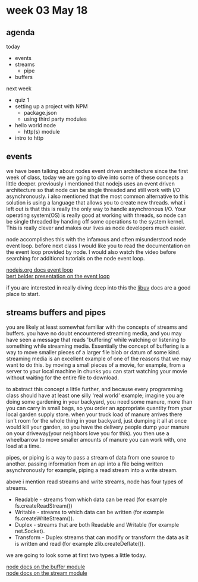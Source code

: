 # week 03 May 18

## agenda

today  
- events
- streams
  - pipe
- buffers

next week  
- quiz 1
- setting up a project with NPM
  - package.json
  - using third party modules
- hello world node
  - http(s) module
- intro to http

## events

we have been talking about nodes event driven architecture since the first week
of class, today we are going to dive into some of these concepts a little
deeper. previously i mentioned that nodejs uses an event driven architecture so
that node can be single threaded and still work with I/O asynchronously. i also
mentioned that the most
common alternative to this solution is using a language that allows you to
create new threads. what i left out is that this is really the only way to handle asynchronous
I/O. Your operating system(OS) is really good at working with threads, so node can
be single threaded by handing off some operations to the system kernel. This is
really clever and makes our lives as node developers much easier.

node accomplishes this with the infamous and often misunderstood node event loop.
before next class I would like you to read the documentation on the event loop
provided by node. I would also watch the video before searching for additional
tutorials on the node event loop.

[nodejs.org docs event loop](https://nodejs.org/en/docs/guides/event-loop-timers-and-nexttick/)  
[bert belder presentation on the event loop](https://www.youtube.com/watch?v=PNa9OMajw9w)

if you are interested in really diving deep into this the [libuv](http://libuv.org/) docs are a good place to start.

## streams buffers and pipes

you are likely at least somewhat familiar with the concepts of streams and
buffers. you have no doubt encountered streaming media, and you may have seen a
message that reads 'buffering' while watching or listening to something while
streaming media. Essentially the concept of buffering is a way to move smaller
pieces of a larger file blob or datum of some kind. streaming media is an
excellent example of one of the reasons that we may want to do this. by moving a
small pieces of a movie, for example, from a server to your local machine in
chunks you can start watching your movie without waiting for the entire file to
download.

to abstract this concept a little further, and because every programming class should have at least one silly 'real world'
example; imagine you are doing some gardening in your backyard, you need some
manure, more than you can carry in small bags, so you order an appropriate
quantity from your local garden supply store. when your truck load of manure
arrives there isn't room for the whole thing in your backyard, just dumping it
all at once would kill your garden, so you have the delivery people dump your
manure on your driveway(your neighbors love you for this). you then use a wheelbarrow 
to move smaller amounts of manure you can work with, one load at a
time. 

pipes, or piping is a way to pass a stream of data from one source to another.
passing information from an api into a file being written asynchronously for
example, piping a read stream into a write stream.

above i mention read streams and write streams, node has four types of streams.

- Readable - streams from which data can be read (for example fs.createReadStream())
- Writable - streams to which data can be written (for example fs.createWriteStream()).
- Duplex - streams that are both Readable and Writable (for example net.Socket).
- Transform - Duplex streams that can modify or transform the data as it is written and read (for example zlib.createDeflate()).

we are going to look some at first two types a little today.

[node docs on the buffer module](https://nodejs.org/dist/latest-v7.x/docs/api/buffer.html)  
[node docs on the stream module](https://nodejs.org/dist/latest-v7.x/docs/api/stream.html)
